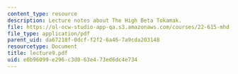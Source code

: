 ```yaml
---
content_type: resource
description: Lecture notes about The High Beta Tokamak.
file: https://ol-ocw-studio-app-qa.s3.amazonaws.com/courses/22-615-mhd-theory-of-fusion-systems-spring-2007/e0b96099e296c3d063e473ed6dc4e734_lecture9.pdf
file_type: application/pdf
parent_uid: da67218f-0dcf-f2f2-6a46-7a9cda203148
resourcetype: Document
title: lecture9.pdf
uid: e0b96099-e296-c3d0-63e4-73ed6dc4e734
---
```

